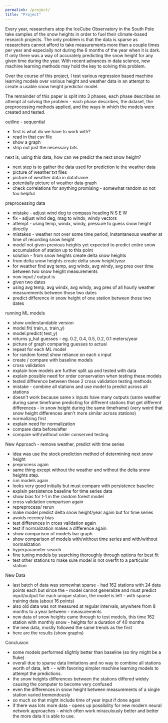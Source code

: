 ```yaml
---
permalink: /project/
title: "Project"
---
```


Every year, researchers atop the IceCube Observatory in the South Pole take samples of the snow heights in order to fuel their climate-based research projects. The only problem is that the data is sparse as researchers cannot afford to take measurements more than a couple times per year and especially not during the 6 months of the year when it is dark. If only there was a way of accurately predicting the snow height for any given time during the year. With recent advances in data science, new machine learning methods may hold the key to solving this problem. 

Over the course of this project, I test various regression based machine learning models over various height and weather data in an attempt to create a usable snow height predictor model. 

The remainder of this paper is split into 3 phases, each phase describes an attempt at solving the problem - each phase describes, the dataset, the preprocessing methods applied, and the ways in which the models were created and tested. 
  
outline - sequential   
- first is what do we have to work with?
- read in that csv file
- show a graph
- strip out just the necessary bits  

next is, using this data, how can we predict the next snow height?  
- next step is to gather the data used for prediction ie the weather data
- picture of weather txt files
- picture of weather data in dataframe
- potentially picture of weather data graph
- check correlations for anything promising - somewhat random so not too helpful

preprocessing data  
- mistake - adjust wind deg to compass heading N S E W
- fix - adjust wind deg, mag to windx, windy vectors
- attempt - using temp, windx, windy, pressure to guess snow height directly
- mistakes - weather not over some time period, instantaneous weather at time of recording snow height
- model not given previous heights yet expected to predict entire snow accumulation of station up to this point
- solution - from snow heights create delta snow heights
- from delta snow heights create delta snow height/year
- for weather find avg temp, avg windx, avg windy, avg pres over time between two snow height measurements
- now input / output is 
- given two dates
- using avg temp, avg windx, avg windy, avg pres of all hourly weather measurements between those two dates
- predict difference in snow height of one station between those two dates  

running ML models  
- show understandable version
- model.fit( train_x, train_y)
- model.predict( test_y)
- returns y_hat guesses - eg. 0.2, 0.4, 0.5, 0.2, 0.1 meters/year
- picture of graph comparing guesses to actual
- repeat for each ML model
- for random forest show reliance on each x input
- create / compare with baseline models
- cross validation
- explain how models are further split up and tested with data
- explain possible need for order conservation when testing these models
- tested difference between these 2 cross validation testing methods
- mistake - combine all stations and use model to predict across all stations
- doesn't work because same x inputs have many outputs (same weather during same timeframe predicting for different stations that get different differences - in snow height during the same timeframe) (very weird that snow height differences aren't more similar across stations)
- normalizing first
- explain need for normalization
- compare data before/after
- compare with/without order conserved testing  

New Approach - remove weather, predict with time series  
- idea was use the stock prediction method of determining next snow height
- preprocess again
- same thing except without the weather and without the delta snow heights step.
- run models again
- looks very good initially but must compare with persistence baseline
- explain persistence baseline for time series data
- show bias for t-1 in the random forest model
- cross validation comparison again
- repreprocess/ rerun
- make model predict delta snow height/year again but for time series
- avoids recency bias
- test differences in cross validation again
- test if normalization makes a difference again
- show comparison of models bar graph
- show comparison of models with/without time series and with/without normalization
- hyperparameter search
- fine tuning models by searching thoroughly through options for best fit
- test other stations to make sure model is not overfit to a particular station  

New Data  
- last batch of data was somewhat sparse - had 162 stations with 24 data points each but since the - model cannot generalize and must predict input/output for each unique station, the model is left  - with sparse training data (about 16 points)
- also old data was not measured at regular intervals, anywhere from 8 months to a year between - measurements
- new data of snow heights came through to test models, this time 162 station with monthly snow - heights for a duration of 40 months
- the new data, mostly followed the same trends as the first 
- here are the results (show graphs) 

Conclusion  
- some models performed slightly better than baseline (so tiny might be a fluke)
- overall due to sparse data limitations and no way to combine all stations worth of data, left - - with favoring simpler machine learning models to attempt the predictions.
- the snow heights differences between the stations differed widely causing the computer to become very confused 
- even the differences in snow height between measurements of a single station varied tremendously
- so much so that might include time of year input if done again
- if there was lots more data - opens up possibility for new modern neural network approaches - which often work miraculously better and better the more data it is able to use. 
